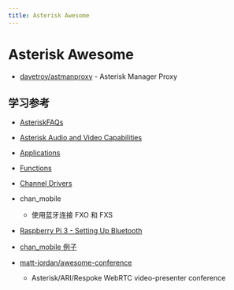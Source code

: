 ```yaml
---
title: Asterisk Awesome
---
```


# Asterisk Awesome

* [davetroy/astmanproxy](https://github.com/davetroy/astmanproxy) - Asterisk Manager Proxy

## 学习参考
* [AsteriskFAQs](https://asteriskfaqs.org/)
* [Asterisk Audio and Video Capabilities](https://wiki.asterisk.org/wiki/display/AST/Asterisk+Audio+and+Video+Capabilities)
* [Applications](https://wiki.asterisk.org/wiki/display/AST/Asterisk+14+Dialplan+Applications)
* [Functions](https://wiki.asterisk.org/wiki/display/AST/Asterisk+14+Dialplan+Functions)
* [Channel Drivers](https://wiki.asterisk.org/wiki/display/AST/Channel+Drivers)

* chan_mobile
  * 使用蓝牙连接 FXO 和 FXS
* [Raspberry Pi 3 - Setting Up Bluetooth](https://wiki.alpinelinux.org/wiki/Raspberry_Pi_3_-_Setting_Up_Bluetooth)
* [chan_mobile 例子](http://www.osslab.org.tw/VoIP/IP_PBX/%E8%BB%9F%E9%AB%94%E5%BC%8F_IP_PBX/Asterisk_-_%E5%85%8D%E8%B2%BB_IP_PBX_%E7%B6%B2%E8%B7%AF%E9%9B%BB%E8%A9%B1%E4%BA%A4%E6%8F%9B%E5%B9%B3%E5%8F%B0/GSM_Gateway/Asterisk_%E4%BD%BF%E7%94%A8%E8%97%8D%E8%8A%BD%E9%80%A3%E6%8E%A5%E6%89%8B%E6%A9%9F_-_chan_mobile)

* [matt-jordan/awesome-conference](https://github.com/matt-jordan/awesome-conference)
  * Asterisk/ARI/Respoke WebRTC video-presenter conference
